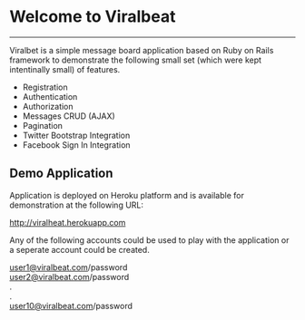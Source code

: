 Welcome to Viralbeat
====================
***

Viralbet is a simple message board application based on Ruby on Rails framework
to demonstrate the following small set (which were kept intentinally small) of 
features. 

- Registration
- Authentication
- Authorization
- Messages CRUD (AJAX)
- Pagination
- Twitter Bootstrap Integration
- Facebook Sign In Integration

Demo Application
----------------
Application is deployed on Heroku platform and is available for demonstration 
at the following URL:

http://viralheat.herokuapp.com

Any of the following accounts could be used to play with the application or
a seperate account could be created.

user1@viralbeat.com/password  
user2@viralbeat.com/password  
.  
.  
user10@viralbeat.com/password  



